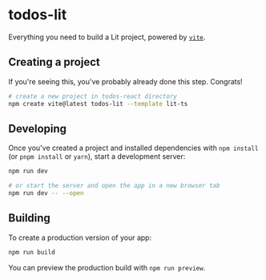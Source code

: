 # todos-lit

Everything you need to build a Lit project, powered by [`vite`](https://vitejs.dev/guide/why.html).

## Creating a project

If you're seeing this, you've probably already done this step. Congrats!

```bash
# create a new project in todos-react directory
npm create vite@latest todos-lit --template lit-ts
```

## Developing

Once you've created a project and installed dependencies with `npm install` (or `pnpm install` or `yarn`), start a development server:

```bash
npm run dev

# or start the server and open the app in a new browser tab
npm run dev -- --open
```

## Building

To create a production version of your app:

```bash
npm run build
```

You can preview the production build with `npm run preview`.
